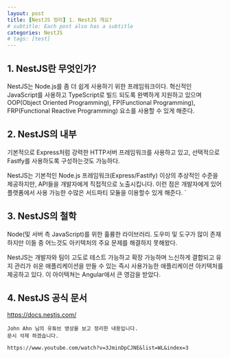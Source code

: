 ```yaml
---
layout: post
title: [NestJS 정리] 1. NestJS 개요?
# subtitle: Each post also has a subtitle
categories: NestJS
# tags: [test]
---
```


## 1. NestJS란 무엇인가?
NestJS는 Node.js를 좀 더 쉽게 사용하기 위한 프레임워크이다. 혁신적인 JavaScript를 사용하고 TypeScript로 빌드 되도록 완벽하게 지원하고 있으며 OOP(Object Oriented Programming), FP(Functional Programming), FRP(Functional Reactive Programming) 요소를 사용할 수 있게 해준다.

## 2. NestJS의 내부
기본적으로 Express처럼 강력한 HTTP서버 프레임워크를 사용하고 있고, 선택적으로 Fastfy를 사용하도록 구성하는것도 가능하다.

NestJS는 기본적인 Node.js 프레임워크(Express/Fastify) 이상의 추상적인 수준을 제공하지만, API들을 개발자에게 직접적으로 노출시킵니다. 이런 점은 개발자에게 있어 플랫폼에서 사용 가능한 수많은 서드파티 모듈을 이용할수 있게 해준다.
`
## 3. NestJS의 철학
Node(및 서버 측 JavaScript)를 위한 훌륭한 라이브러리. 도우미 및 도구가 많이 존재하지만 이들 중 어느것도 아키텍처의 주요 문제를 해결하지 못해왔다.  
  
NestJS는 개발자와 팀이 고도로 테스트 가능하고 확장 가능하며 느신하게 결합되고 유지 관리가 쉬운 애플리케이션을 만들 수 있는 즉시 사용가능한 애플리케이션 아키텍처를 제공하고 있다. 이 아이텍쳐는 Angular에서 큰 영감을 받았다.

## 4. NestJS 공식 문서
https://docs.nestjs.com/
  
  


    John Ahn 님의 유튜브 영상을 보고 정리한 내용입니다.  
    문시 삭제 하겠습니다.

    https://www.youtube.com/watch?v=3JminDpCJNE&list=WL&index=3
